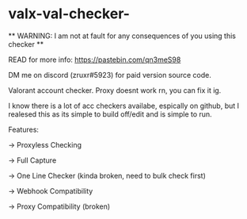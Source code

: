 # valx-val-checker-

** WARNING: I am not at fault for any consequences of you using this checker **

READ for more info: https://pastebin.com/qn3meS98


DM me on discord (zruxr#5923) for paid version source code.


Valorant account checker. Proxy doesnt work rn, you can fix it ig. 

I know there is a lot of acc checkers availabe, espically on github, but I realesed this as its simple to build off/edit and is simple to run.



Features:

-> Proxyless Checking

-> Full Capture

-> One Line Checker (kinda broken, need to bulk check first)

-> Webhook Compatibility 

-> Proxy Compatibility (broken)


